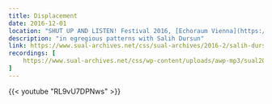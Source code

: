 ```yaml
---
title: Displacement
date: 2016-12-01
location: "SHUT UP AND LISTEN! Festival 2016, [Echoraum Vienna](https://www.sual-archives.net/css/)"
description: "in egregious patterns with Salih Dursun"
link: https://www.sual-archives.net/css/sual-archives/2016-2/salih-dursun-frederic-stritter/
recordings: [
    https://www.sual-archives.net/css/wp-content/uploads/awp-mp3/sual2016_dursun%20&%20stritter_displacement%20(studio).mp3
]
---
```

{{< youtube "RL9vU7DPNws" >}}
